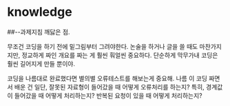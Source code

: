 # knowledge
##--과제지침
깨닳은 점.

무조건 코딩을 하기 전에 밑그림부터 그려야한다. 논술을 하거나 글을 쓸 때도 마찬가지지만, 정교하게 짜인 개요를 짜는 게 훨씬 훠얼씬 중요하다. 단순하게 막무가내 코딩은 훨씬 길어지게 만들 뿐이야. 

코딩을 나름대로 완료했다면 별의별 오류테스트를 해보는게 중요해.
나름 이 코딩 짜면서 배운 건
일단, 잘못된 자료형이 들어갔을 때 어떻게 오류처리를 하는지?
특히, 경계값이 들어갔을 때 어떻게 처리하는지?
반복된 요청이 있을 때 어떻게 처리하는지?
